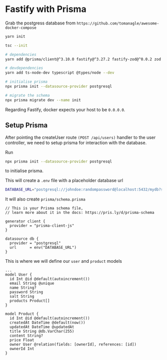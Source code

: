 # Fastify with Prisma

Grab the postgress database from `https://github.com/tomanagle/awesome-docker-compose`

```sh
yarn init
```

```sh
tsc --init
```

```sh
# dependencies
yarn add @prisma/client@^3.10.0 fastify@^3.27.2 fastify-zod@^0.0.2 zod zod-to-json-schema fastify-jwt fastify-swagger@^4.15.0
```

```sh
# devdependencies 
yarn add ts-node-dev typescript @types/node --dev
```

```sh
# initialise prisma
npx prisma init --datasource-provider postgresql
```

```sh
# migrate the schema
npx prisma migrate dev --name init
```

Regarding Fastify, docker expects your host to be `0.0.0.0`.

## Setup Prisma

After pointing the createUser route `(POST /api/users)` handler to the user controller, we need to setup prisma for interaction with the database.

Run

```sh
npx prisma init --datasource-provider postgresql
```

to initialise prisma. 

This will create a `.env` file with a placeholder database url

```sh
DATABASE_URL="postgresql://johndoe:randompassword@localhost:5432/mydb?schema=public"
```

It will also create `prisma/schema.prisma`

```prisma
// This is your Prisma schema file,
// learn more about it in the docs: https://pris.ly/d/prisma-schema

generator client {
  provider = "prisma-client-js"
}

datasource db {
  provider = "postgresql"
  url      = env("DATABASE_URL")
}
```

This is where we will define our `user` and `product` models

```prisma
...
model User {
  id Int @id @default(autoincrement())
  email String @unique
  name String?
  password String
  salt String
  products Product[]
}

model Product {
  id Int @id @default(autoincrement())
  createdAt DateTime @default(now())
  updatedAt DateTime @updatedAt
  title String @db.VarChar(255)
  content String?
  price Float
  owner User @relation(fields: [ownerId], references: [id])
  ownerId Int
}
```